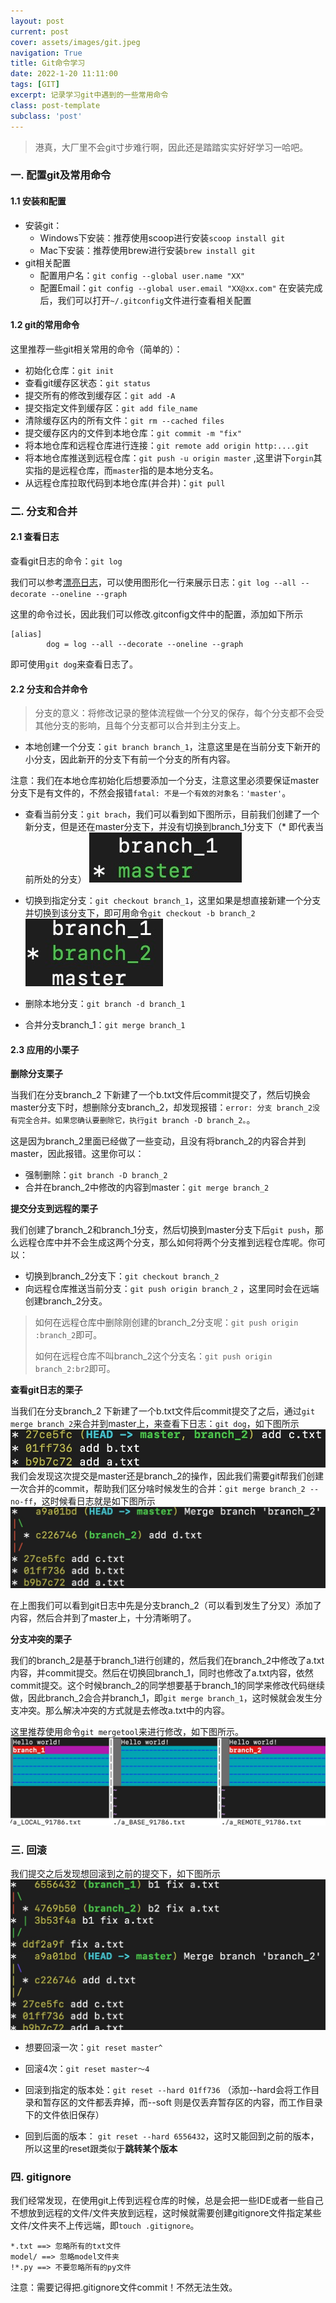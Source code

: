 ```yaml
---
layout: post
current: post
cover: assets/images/git.jpeg
navigation: True
title: Git命令学习
date: 2022-1-20 11:11:00
tags: [GIT]
excerpt: 记录学习git中遇到的一些常用命令
class: post-template
subclass: 'post'
---
```




> 港真，大厂里不会git寸步难行啊，因此还是踏踏实实好好学习一哈吧。

### 一. 配置git及常用命令
#### 1.1 安装和配置
 * 安装git：
 	* Windows下安装：推荐使用scoop进行安装`scoop install git`
 	* Mac下安装：推荐使用brew进行安装`brew install git`
 * git相关配置
 	* 配置用户名：`git config --global user.name "XX"`
 	* 配置Email：`git config --global user.email "XX@xx.com"`
在安装完成后，我们可以打开`~/.gitconfig`文件进行查看相关配置

#### 1.2 git的常用命令
这里推荐一些git相关常用的命令（简单的）：

* 初始化仓库：`git init`
* 查看git缓存区状态：`git status`
* 提交所有的修改到缓存区：`git add -A`
* 提交指定文件到缓存区：`git add file_name`
* 清除缓存区内的所有文件：`git rm --cached files`
* 提交缓存区内的文件到本地仓库：`git commit -m "fix"` 
* 将本地仓库和远程仓库进行连接：`git remote add origin http:....git` 
* 将本地仓库推送到远程仓库：`git push -u origin master` ,这里讲下`orgin`其实指的是远程仓库，而`master`指的是本地分支名。
* 从远程仓库拉取代码到本地仓库(并合并)：`git pull`

### 二. 分支和合并
#### 2.1 查看日志
查看git日志的命令：`git log`

我们可以参考[漂亮日志](https://stackoverflow.com/questions/1057564/pretty-git-branch-graphs)，可以使用图形化一行来展示日志：`git log --all --decorate --oneline --graph`

这里的命令过长，因此我们可以修改.gitconfig文件中的配置，添加如下所示
```
[alias]
        dog = log --all --decorate --oneline --graph
```
即可使用`git dog`来查看日志了。

#### 2.2 分支和合并命令
> 分支的意义：将修改记录的整体流程做一个分叉的保存，每个分支都不会受其他分支的影响，且每个分支都可以合并到主分支上。

* 本地创建一个分支：`git branch branch_1`，注意这里是在当前分支下新开的小分支，因此新开的分支下有前一个分支的所有内容。

注意：我们在本地仓库初始化后想要添加一个分支，注意这里必须要保证master分支下是有文件的，不然会报错`fatal: 不是一个有效的对象名：'master'`。

* 查看当前分支：`git brach`，我们可以看到如下图所示，目前我们创建了一个新分支，但是还在master分支下，并没有切换到branch_1分支下（* 即代表当前所处的分支）
![](https://raw.githubusercontent.com/yy2lyx/picgo/admin/img/1.jpg)

* 切换到指定分支：`git checkout branch_1`，这里如果是想直接新建一个分支并切换到该分支下，即可用命令`git checkout -b branch_2`
![](https://raw.githubusercontent.com/yy2lyx/picgo/admin/img/2.jpg)
* 删除本地分支：`git branch -d branch_1`
* 合并分支branch_1：`git merge branch_1`

#### 2.3 应用的小栗子
**删除分支栗子**

当我们在分支branch_2 下新建了一个b.txt文件后commit提交了，然后切换会master分支下时，想删除分支branch_2，却发现报错：`error: 分支 branch_2没有完全合并。如果您确认要删除它，执行git branch -D branch_2。`。

这是因为branch_2里面已经做了一些变动，且没有将branch_2的内容合并到master，因此报错。这里你可以：

*  强制删除：`git branch -D branch_2`
*  合并在branch_2中修改的内容到master：`git merge branch_2`

**提交分支到远程的栗子**

我们创建了branch_2和branch_1分支，然后切换到master分支下后`git push`，那么远程仓库中并不会生成这两个分支，那么如何将两个分支推到远程仓库呢。你可以：

* 切换到branch_2分支下：`git checkout branch_2`
* 向远程仓库推送当前分支：`git push origin branch_2` ，这里同时会在远端创建branch_2分支。

> 如何在远程仓库中删除刚创建的branch_2分支呢：`git push origin :branch_2`即可。
> 
> 如何在远程仓库不叫branch_2这个分支名：`git push origin branch_2:br2`即可。

**查看git日志的栗子**

当我们在分支branch_2 下新建了一个b.txt文件后commit提交了之后，通过`git merge branch_2`来合并到master上，来查看下日志：`git dog`，如下图所示
![](https://raw.githubusercontent.com/yy2lyx/picgo/admin/img/3.jpg)
我们会发现这次提交是master还是branch_2的操作，因此我们需要git帮我们创建一次合并的commit，帮助我们区分啥时候发生的合并：`git merge branch_2 --no-ff`，这时候看日志就是如下图所示
![](https://raw.githubusercontent.com/yy2lyx/picgo/admin/img/4.jpg)

在上图我们可以看到git日志中先是分支branch_2（可以看到发生了分叉）添加了内容，然后合并到了master上，十分清晰明了。

**分支冲突的栗子**

我们的branch_2是基于branch_1进行创建的，然后我们在branch_2中修改了a.txt内容，并commit提交。然后在切换回branch_1，同时也修改了a.txt内容，依然commit提交。这个时候branch_2的同学想要基于branch_1的同学来修改代码继续做，因此branch_2会合并branch_1，即`git merge branch_1`，这时候就会发生分支冲突。那么解决冲突的方式就是去修改a.txt中的内容。

这里推荐使用命令`git mergetool`来进行修改，如下图所示。
![](https://raw.githubusercontent.com/yy2lyx/picgo/admin/img/5.jpg)

### 三. 回滚
我们提交之后发现想回滚到之前的提交下，如下图所示
![](https://raw.githubusercontent.com/yy2lyx/picgo/admin/img/6.jpg)

* 想要回滚一次：`git reset master^`
* 回滚4次：`git reset master～4`
* 回滚到指定的版本处：`git reset --hard 01ff736` （添加--hard会将工作目录和暂存区的文件都丢弃掉，而--soft 则是仅丢弃暂存区的内容，而工作目录下的文件依旧保存）

* 回到后面的版本： `git reset --hard 6556432`，这时又能回到之前的版本，所以这里的reset跟类似于**跳转某个版本**

### 四. gitignore
我们经常发现，在使用git上传到远程仓库的时候，总是会把一些IDE或者一些自己不想放到远程的文件/文件夹放到远程，这时候就需要创建gitignore文件指定某些文件/文件夹不上传远端，即`touch .gitignore`。

```
*.txt ==> 忽略所有的txt文件
model/ ==> 忽略model文件夹
!*.py ==> 不要忽略所有的py文件
```
注意：需要记得把.gitignore文件commit！不然无法生效。



